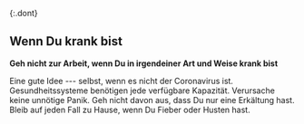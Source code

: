 {:.dont}
## Wenn Du krank bist
**Geh nicht zur Arbeit, wenn Du in irgendeiner Art und Weise krank bist**

Eine gute Idee --- selbst, wenn es nicht der Coronavirus ist. Gesundheitssysteme benötigen jede verfügbare Kapazität. Verursache keine unnötige Panik. Geh nicht davon aus, dass Du nur eine Erkältung hast. Bleib auf jeden Fall zu Hause, wenn Du Fieber oder Husten hast.

